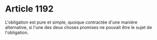 # Article 1192

L'obligation est pure et simple, quoique contractée d'une manière alternative, si l'une des deux choses promises ne pouvait être le sujet de l'obligation.
